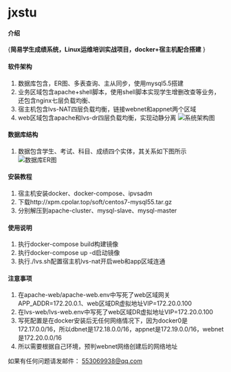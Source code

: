 # jxstu

#### 介绍
{**简易学生成绩系统，Linux运维培训实战项目，docker+宿主机配合搭建**
}

#### 软件架构
1.  数据库包含，ER图、多表查询、主从同步，使用mysql5.5搭建
2.  业务区域包含apache+shell脚本，使用shell脚本实现学生增删改查等业务，还包含nginx七层负载均衡、
3.  宿主机包含lvs-NAT四层负载均衡，链接webnet和appnet两个区域
4.  web区域包含apache和lvs-dr四层负载均衡，实现动静分离
![系统架构图](https://images.gitee.com/uploads/images/2021/1015/104531_fe46cdaa_4897809.png "屏幕截图.png")

#### 数据库结构
1.  数据包含学生、考试、科目、成绩四个实体，其关系如下图所示
![数据库ER图](https://images.gitee.com/uploads/images/2021/1015/105755_62152acb_4897809.png "屏幕截图.png")

#### 安装教程

1.  宿主机安装docker、docker-compose、ipvsadm
2.  下载http://xpm.cpolar.top/soft/centos7-mysql55.tar.gz
3.  分别解压到apache-cluster、mysql-slave、mysql-master

#### 使用说明

1.  执行docker-compose build构建镜像
2.  执行docker-compose up -d启动镜像 
3.  执行./lvs.sh配置宿主机lvs-nat开启web和app区域连通

#### 注意事项

1.  在apache-web/apache-web.env中写死了web区域网关APP_ADDR=172.20.0.1、web区域DR虚拟地址VIP=172.20.0.100
2.  在lvs-web/lvs-web.env中写死了web区域DR虚拟地址VIP=172.20.0.100
3.  写死配置是在docker安装后无任何网络情况下，因为docker0是172.17.0.0/16，所以dbnet是172.18.0.0/16，appnet是172.19.0.0/16，webnet是172.20.0.0/16
4.  所以需要根据自己环境，预判webnet网络创建后的网络地址

如果有任何问题请发邮件： 553069938@qq.com

